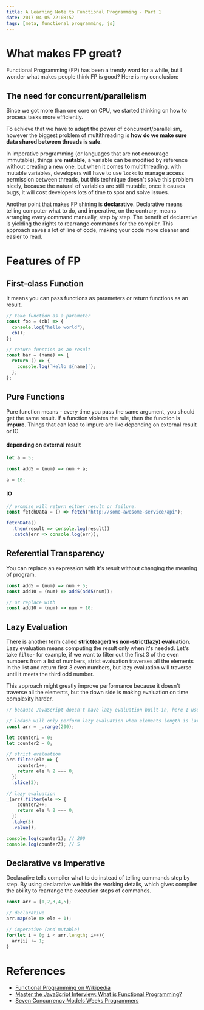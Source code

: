 ```yaml
---
title: A Learning Note to Functional Programming - Part 1
date: 2017-04-05 22:08:57
tags: [meta, functional programming, js]
---
```


# What makes FP great?
Functional Programming (FP) has been a trendy word for a while, but I wonder what makes people think FP is good? Here is my conclusion:

## The need for concurrent/parallelism
Since we got more than one core on CPU, we started thinking on how to process tasks more efficiently.

To achieve that we have to adapt the power of concurrent/parallelism, however the biggest problem of multithreading is **how do we make sure data shared between threads is safe**.

In imperative programming (or languages that are not encourage immutable), things are **mutable**, a variable can be modified by reference without creating a new one, but when it comes to multithreading, with mutable variables, developers will have to use `locks` to manage access permission between threads, but this technique doesn't solve this problem nicely, because the natural of variables are still mutable, once it causes bugs, it will cost developers lots of time to spot and solve issues.

Another point that makes FP shining is **declarative**. Declarative means telling computer what to do, and imperative, on the contrary, means arranging every command manually, step by step. The benefit of declarative is yielding the rights to rearrange commands for the compiler. This approach saves a lot of line of code, making your code more cleaner and easier to read.

# Features of FP

## First-class Function
It means you can pass functions as parameters or return functions as an result.

```js
// take function as a parameter
const foo = (cb) => {
  console.log("hello world");
  cb();
};

// return function as an result
const bar = (name) => {
  return () => {
    console.log(`Hello ${name}`);
  };
};
```

## Pure Functions
Pure function means - every time you pass the same argument, you should get the same result. If a function violates the rule, then the function is **impure**. Things that can lead to impure are like depending on external result or IO.

#### depending on external result
```js
let a = 5;

const add5 = (num) => num + a;

a = 10;
```

#### IO
```js
// promise will return either result or failure.
const fetchData = () => fetch("http://some-awesome-service/api");

fetchData()
  .then(result => console.log(result))
  .catch(err => console.log(err));
```

## Referential Transparency
You can replace an expression with it's result without changing the meaning of program.

```js
const add5 = (num) => num + 5;
const add10 = (num) => add5(add5(num));

// or replace with
const add10 = (num) => num + 10;
```

## Lazy Evaluation
There is another term called **strict(eager) vs non-strict(lazy) evaluation**. Lazy evaluation means computing the result only when it's needed. Let's take `filter` for example, if we want to filter out the first 3 of the even numbers from a list of numbers, strict evaluation traverses all the elements in the list and return first 3 even numbers, but lazy evaluation will traverse until it meets the third odd number.

This approach might greatly improve performance because it doesn't traverse all the elements, but the down side is making evaluation on time complexity harder.

```js
// because JavaScript doesn't have lazy evaluation built-in, here I use lodash to help demonstration.

// lodash will only perform lazy evaluation when elements length is larger than 200.
const arr = _.range(200);

let counter1 = 0;
let counter2 = 0;

// strict evaluation
arr.filter(ele => {
    counter1++;
    return ele % 2 === 0;
  })
  .slice(3);

// lazy evaluation
_(arr).filter(ele => {
    counter2++;
    return ele % 2 === 0;
  })
  .take(3)
  .value();

console.log(counter1); // 200
console.log(counter2); // 5
```

## Declarative vs Imperative
Declarative tells compiler what to do instead of telling commands step by step. By using declarative we hide the working details, which gives compiler the ability to rearrange the execution steps of commands.

```js
const arr = [1,2,3,4,5];

// declarative
arr.map(ele => ele + 1);

// imperative (and mutable)
for(let i = 0; i < arr.length; i++){
  arr[i] += 1;
}
```

# References
- [Functional Programming on Wikipedia](https://en.wikipedia.org/wiki/Functional_programming)
- [Master the JavaScript Interview: What is Functional Programming?](https://medium.com/javascript-scene/master-the-javascript-interview-what-is-functional-programming-7f218c68b3a0)
- [Seven Concurrency Models Weeks Programmers](https://www.amazon.com/Seven-Concurrency-Models-Weeks-Programmers/dp/1937785653)
